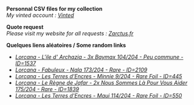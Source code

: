 **Personnal CSV files for my collection**  
*My vinted account : [Vinted](https://www.vinted.fr/member/223153477)*

**Quote request**  
*Please visit my website for all requests : [Zarctus.fr](https://www.zarctus.fr/)*


**Quelques liens aléatoires / Some random links**
- *[Lorcana - L'ile d' Archazia - 3x Baymax 104/204 - Peu commune - ID=1537](https://www.vinted.fr/items/6770983804-lorcana-lile-d-archazia-3x-baymax-104204-peu-commune-id1537)*
- *[Lorcana - Fabuleux - Nala 173/204 - Rare - ID=2109](https://www.vinted.fr/items/7113457216-lorcana-fabuleux-nala-173204-rare-id2109)*
- *[Lorcana - Les Terres d'Encres - Minnie 9/204 - Rare Foil - ID=445](https://www.vinted.fr/items/6192146361-lorcana-les-terres-dencres-minnie-9204-rare-foil-id445)*
- *[Lorcana - Le Règne de Jafar - 2x Nous Sommes Là Pour Vous Aider 175/204 - Rare - ID=1839](https://www.vinted.fr/items/7038505037-lorcana-le-regne-de-jafar-2x-nous-sommes-la-pour-vous-aider-175204-rare-id1839)*
- *[Lorcana - Les Terres d'Encres - Maui 114/204 - Rare Foil - ID=550](https://www.vinted.fr/items/6545034526-lorcana-les-terres-dencres-maui-114204-rare-foil-id550)*
